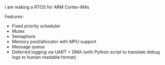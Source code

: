 I am making a RTOS for ARM Cortex-M4s

Features:
- Fixed priority scheduler
- Mutex
- Semaphore
- Memory pool/allocator with MPU support
- Message queue
- Deferred logging via UART + DMA (with Python script to translate debug logs to human readable format)
